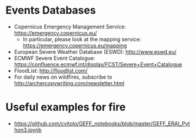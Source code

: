 # Events Databases

  * Copernicus Emergency Management Service: https://emergency.copernicus.eu/
    - In particular, please look at the mapping service: https://emergency.copernicus.eu/mapping
  * European Severe Weather Database (ESWD): http://www.eswd.eu/
  * ECMWF Severe Event Catalogue: https://confluence.ecmwf.int/display/FCST/Severe+Event+Catalogue
  * FloodList: http://floodlist.com/
  * For daily news on wildfires, subscribe to http://archercopywriting.com/newsletter.html

# Useful examples for fire

  * https://github.com/cvitolo/GEFF_notebooks/blob/master/GEFF_ERAI_Python3.ipynb
